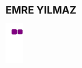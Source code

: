 # EMRE YILMAZ


![Snake Eating away my contributions](https://github.com/emreyilmaz1912/emreyilmaz1912/blob/output/github-contribution-grid-snake.gif)